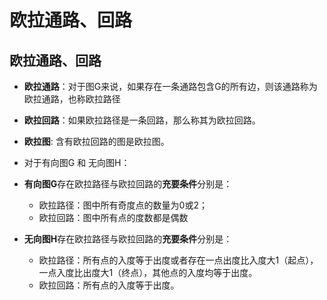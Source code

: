 # 欧拉通路、回路  



## 欧拉通路、回路  

* **欧拉通路**：对于图G来说，如果存在一条通路包含G的所有边，则该通路称为欧拉通路，也称欧拉路径
* **欧拉回路**：如果欧拉路径是一条回路，那么称其为欧拉回路。
* **欧拉图**: 含有欧拉回路的图是欧拉图。  


* 对于有向图G 和 无向图H：

* **有向图G**存在欧拉路径与欧拉回路的**充要条件**分别是：    
    * 欧拉路径：图中所有奇度点的数量为0或2；
    * 欧拉回路：图中所有点的度数都是偶数

* **无向图H**存在欧拉路径与欧拉回路的**充要条件**分别是：
    * 欧拉路径：所有点的入度等于出度或者存在一点出度比入度大1（起点），一点入度比出度大1（终点），其他点的入度均等于出度。
    * 欧拉回路：所有点的入度等于出度。




